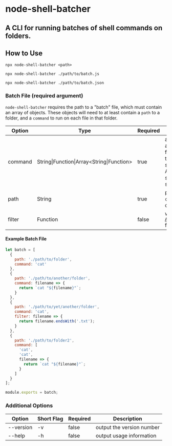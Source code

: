 # node-shell-batcher

## A CLI for running batches of shell commands on folders.

## How to Use

`npx node-shell-batcher <path>`

`npx node-shell-batcher ./path/to/batch.js`

`npx node-shell-batcher ./path/to/batch.json`

### Batch File (required argument)

`node-shell-batcher` requires the path to a "batch" file, which must contain an array of objects. These objects will need to at least contain a `path` to a folder, and a `command` to run on each file in that folder.

| Option  | Type                                      | Required | Description                                                                                                                                                             |
| ------- | ----------------------------------------- | -------- | ----------------------------------------------------------------------------------------------------------------------------------------------------------------------- |
| command | String\|Function\|Array<String\|Function> | true     | a string that represents a shell command, or a function that is passed the filename and should return a string. An array of dependent strings or functions is supported |
| path    | String                                    | true     | path to folder where `command` should be run on each file                                                                                                               |
| filter  | Function                                  | false    | will be passed into [`Array.prototype.filter`](https://developer.mozilla.org/en-US/docs/Web/JavaScript/Reference/Global_Objects/Array/filter) for the folders files     |

#### Example Batch File

```js
let batch = [
  {
    path: './path/to/folder',
    command: 'cat'
  },
  {
    path: './path/to/another/folder',
    command: filename => {
      return `cat "${filename}"`;
    }
  },
  {
    path: './path/to/yet/another/folder',
    command: 'cat',
    filter: filename => {
      return filename.endsWith('.txt');
    }
  },
  {
    path: './path/to/folder2',
    command: [
      'cat',
      'cat',
      filename => {
        return `cat "${filename}"`;
      }
    ]
  }
];

module.exports = batch;
```

### Additional Options

| Option    | Short Flag | Required | Description               |
| --------- | ---------- | -------- | ------------------------- |
| --version | -v         | false    | output the version number |
| --help    | -h         | false    | output usage information  |
